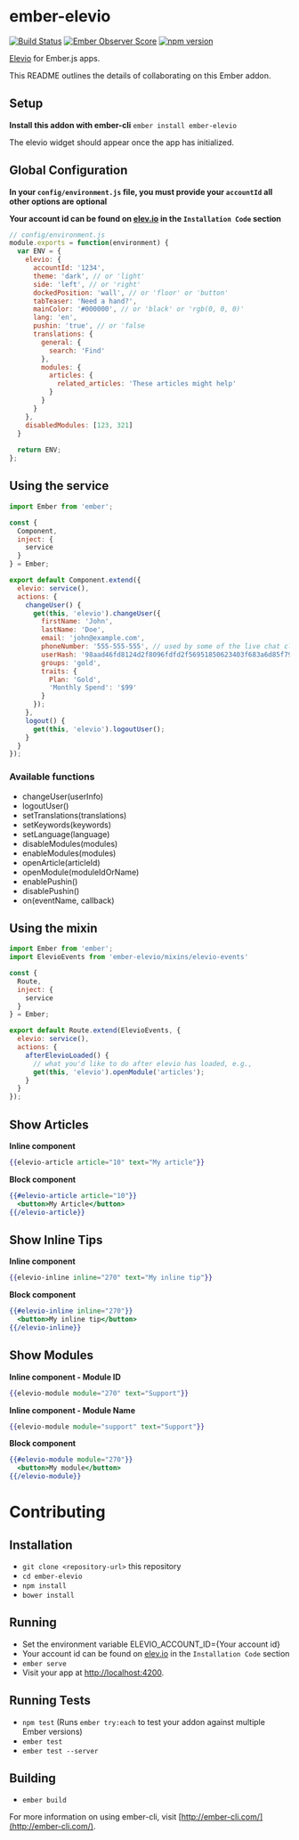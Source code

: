 # ember-elevio

[![Build Status](https://travis-ci.org/seawatts/ember-elevio.svg?branch=master)](https://travis-ci.org/seawatts/ember-elevio)
[![Ember Observer Score](https://emberobserver.com/badges/ember-elevio.svg)](https://emberobserver.com/addons/ember-elevio)
[![npm version](https://badge.fury.io/js/ember-elevio.svg)](https://badge.fury.io/js/ember-elevio)

[Elevio](http://elev.io) for Ember.js apps. 

This README outlines the details of collaborating on this Ember addon.


## Setup

**Install this addon with ember-cli** `ember install ember-elevio`

The elevio widget should appear once the app has initialized.

## Global Configuration

**In your `config/environment.js` file, you must provide your `accountId` all other options are optional**

**Your account id can be found on [elev.io](https://app.elev.io/installation) in the `Installation Code` section**

```js
// config/environment.js
module.exports = function(environment) {
  var ENV = {
    elevio: {
      accountId: '1234',
      theme: 'dark', // or 'light'
      side: 'left', // or 'right'
      dockedPosition: 'wall', // or 'floor' or 'button'
      tabTeaser: 'Need a hand?',
      mainColor: '#000000', // or 'black' or 'rgb(0, 0, 0)'
      lang: 'en',
      pushin: 'true', // or 'false
      translations: {
        general: {
          search: 'Find'
        },
        modules: {
          articles: {
            related_articles: 'These articles might help'
          }
        }
      }
    },
    disabledModules: [123, 321]
  }
  
  return ENV;
};
```

## Using the service
```js
import Ember from 'ember';

const {
  Component,
  inject: {
    service
  }
} = Ember;

export default Component.extend({
  elevio: service(),
  actions: {
    changeUser() {
      get(this, 'elevio').changeUser({
        firstName: 'John',
        lastName: 'Doe',
        email: 'john@example.com',
        phoneNumber: '555-555-555', // used by some of the live chat clients
        userHash: '98aad46fd8124d2f8096fdfd2f56951850623403f683a6d85f795f96d3439b7d',
        groups: 'gold',
        traits: {
          Plan: 'Gold',
          'Monthly Spend': '$99'
        }
      });
    },
    logout() {
      get(this, 'elevio').logoutUser();
    }
  }
});
```

### Available functions
* changeUser(userInfo)
* logoutUser()
* setTranslations(translations)
* setKeywords(keywords)
* setLanguage(language)
* disableModules(modules)
* enableModules(modules)
* openArticle(articleId)
* openModule(moduleIdOrName)
* enablePushin()
* disablePushin()
* on(eventName, callback)
 
## Using the mixin

```js
import Ember from 'ember';
import ElevioEvents from 'ember-elevio/mixins/elevio-events'

const {
  Route,
  inject: {
    service
  }
} = Ember;

export default Route.extend(ElevioEvents, {
  elevio: service(),
  actions: {
    afterElevioLoaded() {
      // what you'd like to do after elevio has loaded, e.g.,
      get(this, 'elevio').openModule('articles');
    }
  }
});
```

## Show Articles
**Inline component**
```hbs
{{elevio-article article="10" text="My article"}}
```

**Block component** 
```hbs
{{#elevio-article article="10"}}
  <button>My Article</button>
{{/elevio-article}}
```

## Show Inline Tips 

**Inline component**
```hbs
{{elevio-inline inline="270" text="My inline tip"}}
```

**Block component** 
```hbs
{{#elevio-inline inline="270"}}
  <button>My inline tip</button>
{{/elevio-inline}}
```

## Show Modules
**Inline component - Module ID**
```hbs
{{elevio-module module="270" text="Support"}}
```

**Inline component - Module Name**
```hbs
{{elevio-module module="support" text="Support"}}
```

**Block component**
```hbs
{{#elevio-module module="270"}}
  <button>My module</button>
{{/elevio-module}}
```

# Contributing 

## Installation

* `git clone <repository-url>` this repository
* `cd ember-elevio`
* `npm install`
* `bower install`
 
## Running
* Set the environment variable ELEVIO_ACCOUNT_ID={Your account id}
* Your account id can be found on [elev.io](https://app.elev.io/installation) in the `Installation Code` section
* `ember serve`
* Visit your app at [http://localhost:4200](http://localhost:4200).

## Running Tests

* `npm test` (Runs `ember try:each` to test your addon against multiple Ember versions)
* `ember test`
* `ember test --server`

## Building

* `ember build`

For more information on using ember-cli, visit [http://ember-cli.com/](http://ember-cli.com/).
